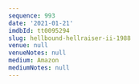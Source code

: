 ```yaml
---
sequence: 993
date: '2021-01-21'
imdbId: tt0095294
slug: hellbound-hellraiser-ii-1988
venue: null
venueNotes: null
medium: Amazon
mediumNotes: null
---
```


